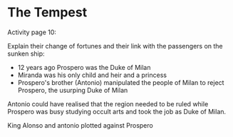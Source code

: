 
# The Tempest 

Activity page 10:

Explain their change of fortunes and their link with the passengers on the sunken ship:

* 12 years ago Prospero was the Duke of Milan
* Miranda was his only child and heir and a princess
* Prospero's brother (Antonio) manipulated the people of Milan to reject Prospero, the usurping Duke of Milan

Antonio could have realised that the region needed to be ruled while Prospero was busy studying occult arts and took the job as Duke of Milan. 

King Alonso and antonio plotted against Prospero
<!--stackedit_data:
eyJoaXN0b3J5IjpbMTE3NTM5NDYyMSwtMTUwMTYxMzI4MCwtNT
Y4OTAwNjQwXX0=
-->